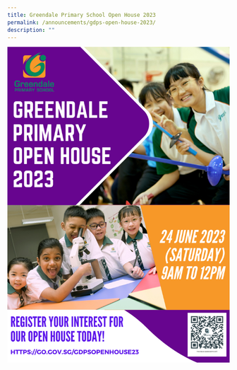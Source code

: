 ```yaml
---
title: Greendale Primary School Open House 2023
permalink: /announcements/gdps-open-house-2023/
description: ""
---
```

![](/images/Annoucements/Greendale%20Primary%20Open%20House%20Poster.png)